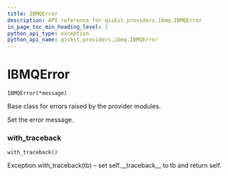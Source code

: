 ```yaml
---
title: IBMQError
description: API reference for qiskit.providers.ibmq.IBMQError
in_page_toc_min_heading_level: 1
python_api_type: exception
python_api_name: qiskit.providers.ibmq.IBMQError
---
```


# IBMQError

<span id="qiskit.providers.ibmq.IBMQError" />

`IBMQError(*message)`

Base class for errors raised by the provider modules.

Set the error message.

### with\_traceback

<span id="qiskit.providers.ibmq.IBMQError.with_traceback" />

`with_traceback()`

Exception.with\_traceback(tb) – set self.\_\_traceback\_\_ to tb and return self.

